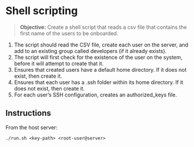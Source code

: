 # Shell scripting

> **Objective:** Create a shell script that reads a csv file that contains the first name of the users to be onboarded.

1. The script should read the CSV file, create each user on the server, and add to an existing group called developers (if it already exists).
2. The script will first check for the existence of the user on the system, before it will attempt to create that it.
3. Ensures that created users have a default home directory. If it does not exist, then create it.
4. Ensures that each user has a .ssh folder within its home directory. If it does not exist, then create it.
5. For each user’s SSH configuration, creates an authorized_keys file.

## Instructions
From the host server:
```
./run.sh <key-path> <root-user@server>
```
